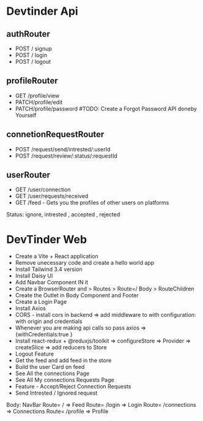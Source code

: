 # Devtinder Api

## authRouter
- POST / signup
- POST / login
- POST / logout

## profileRouter
- GET /profile/view
- PATCH/profile/edit
- PATCH/profile/password #TODO: Create a Forgot Password API doneby Yourself

## connetionRequestRouter
- POST /request/send/intrested/:userId
- POST /request/review/:status/:requestId

## userRouter
- GET /user/connection 
- GET /user/requests/received
- GET /feed - Gets you the profiles of other users on platforms

Status: ignore, intrested , accepted , rejected

# DevTinder Web

- Create  a Vite + React application
- Remove unecessary code and create a hello world app
- Install Tailwind 3.4 version 
- Install Daisy UI
- Add Navbar Component IN it
- Create a BrowserRouter and > Routes > Route=/ Body > RouteChildren
- Create the Outlet in Body Component and Footer 
- Create a Login Page
- Install Axios 
- CORS - install cors in backend => add middleware to with configuration: with origin and credentials
- Whenever you are making api calls so pass axios => {withCredentials:true }
- Install react-redux + @reduxjs/toolkit => configureStore => Provider => createSlice => add reducers to Store 
- Logout Feature 
- Get the feed and add feed in the store
- Build the user Card on feed
- See All the connections Page
- See All My connections Requests Page 
- Feature - Accept/Reject Connection Requests
- Send Intrested / Ignored request 

Body: 
    NavBar
    Route= / => Feed
    Route= /login => Login
    Route= /connections => Connections
    Route= /profile => Profile 